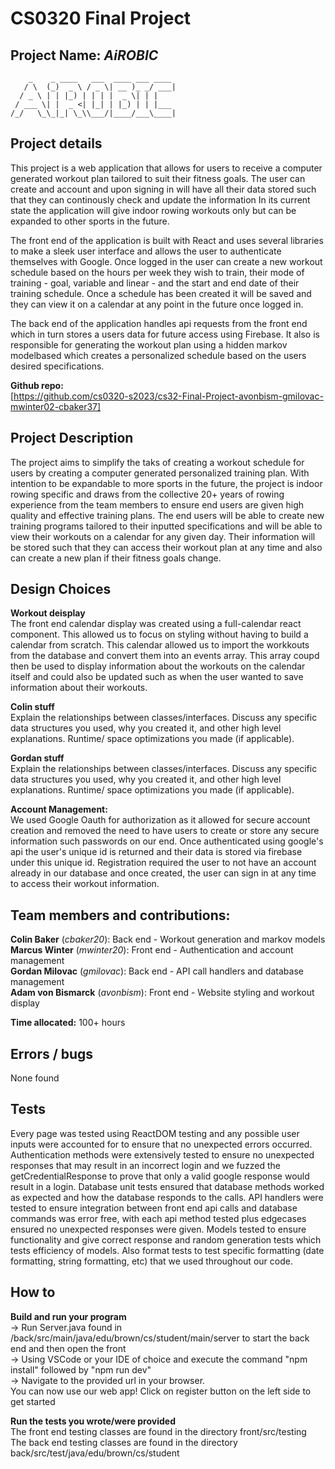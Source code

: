 # CS0320 Final Project

## Project Name: __*AiROBIC*__
```
    _    _ ____   ___  ____ ___ ____ 
   / \  (_)  _ \ / _ \| __ )_ _/ ___|
  / _ \ | | |_) | | | |  _ \| | |    
 / ___ \| |  _ <| |_| | |_) | | |___ 
/_/   \_\_|_| \_\\___/|____/___\____|
```

## Project details

This project is a web application that allows for users to receive a computer generated workout plan tailored to suit their fitness goals. The user can create and account and upon signing in will have all their data stored such that they can continously check and update the information In its current state the application will give indoor rowing workouts only but can be expanded to other sports in the future. <br />

The front end of the application is built with React and uses several libraries to make a sleek user interface and allows the user to authenticate themselves with Google. Once logged in the user can create a new workout schedule based on the hours per week they wish to train, their mode of training - goal, variable and linear - and the start and end date of their training schedule. Once a schedule has been created it will be saved and they can view it on a calendar at any point in the future once logged in.<br />

The back end of the application handles api requests from the front end which in turn stores a users data for future access using Firebase. It also is responsible for generating the workout plan using a hidden markov modelbased which creates a personalized schedule based on the users desired specifications.<br />

**Github repo:**<br />
[https://github.com/cs0320-s2023/cs32-Final-Project-avonbism-gmilovac-mwinter02-cbaker37]


## Project Description

The project aims to simplify the taks of creating a workout schedule for users by creating a computer generated personalized training plan. With intention to be expandable to more sports in the future, the project is indoor rowing specific and draws from the collective 20+ years of rowing experience from the team members to ensure end users are given high quality and effective training plans. The end users will be able to create new training programs tailored to their inputted specifications and will be able to view their workouts on a calendar for any given day. Their information will be stored such that they can access their workout plan at any time and also can create a new plan if their fitness goals change.


## Design Choices

**Workout deisplay** <br />
The front end calendar display was created using a full-calendar react component. This allowed us to focus on styling without having to build a calendar from scratch. This calendar allowed us to import the workkouts from the database and convert them into an events array. This array coupd then be used to display information about the workouts on the calendar itself and could also be updated such as when the user wanted to save information about their workouts.

**Colin stuff** <br />
Explain the relationships between classes/interfaces.
Discuss any specific data structures you used, why you created it, and other high level explanations.
Runtime/ space optimizations you made (if applicable).

**Gordan stuff** <br />
Explain the relationships between classes/interfaces.
Discuss any specific data structures you used, why you created it, and other high level explanations.
Runtime/ space optimizations you made (if applicable).

**Account Management:** <br />
We used Google Oauth for authorization as it allowed for secure account creation and removed the need to have users to create or store any secure information such passwords on our end.
Once authenticated using google's api the user's unique id is returned and their data is stored via firebase under this unique id.
Registration required the user to not have an account already in our database and once created, the user can sign in at any time to access their workout information.


## Team members and contributions:
**Colin Baker** (*cbaker20*): Back end - Workout generation and markov models <br />
**Marcus Winter** (*mwinter20*): Front end - Authentication and account management <br />
**Gordan Milovac** (*gmilovac*): Back end - API call handlers and database management <br />
**Adam von Bismarck** (*avonbism*): Front end - Website styling and workout display <br />

**Time allocated:** 100+ hours

## Errors / bugs
None found

## Tests
Every page was tested using ReactDOM testing and any possible user inputs were accounted for to ensure that no unexpected errors occurred.
Authentication methods were extensively tested to ensure no unexpected responses that may result in an incorrect login and we fuzzed the getCredentialResponse to prove that only a valid google response would result in a login.
Database unit tests ensured that database methods worked as expected and how the database responds to the calls.
API handlers were tested to ensure integration between front end api calls and database commands was error free, with each api method tested plus edgecases ensured no unexpected responses were given.
Models tested to ensure functionality and give correct response and random generation tests which tests efficiency of models. Also format tests to test specific formatting (date formatting, string formatting, etc) that we used throughout our code.

## How to
**Build and run your program**<br />
-> Run Server.java found in /back/src/main/java/edu/brown/cs/student/main/server to start the back end  and then open the front <br />
-> Using VSCode or your IDE of choice and execute the command "npm install" followed by "npm run dev" <br />
-> Navigate to the provided url in your browser.<br />
You can now use our web app! Click on register button on the left side to get started

**Run the tests you wrote/were provided**<br />
The front end testing classes are found in the directory front/src/testing<br />
The back end testing classes are found in the directory back/src/test/java/edu/brown/cs/student





